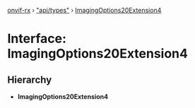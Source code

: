 [onvif-rx](../README.md) › ["api/types"](../modules/_api_types_.md) › [ImagingOptions20Extension4](_api_types_.imagingoptions20extension4.md)

# Interface: ImagingOptions20Extension4

## Hierarchy

* **ImagingOptions20Extension4**

